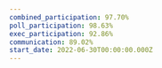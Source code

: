 ```yaml
---
combined_participation: 97.70%
poll_participation: 98.63%
exec_participation: 92.86%
communication: 89.02%
start_date: 2022-06-30T00:00:00.000Z
---
```

